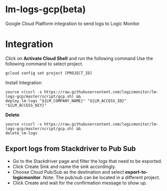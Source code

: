 # lm-logs-gcp(beta)
Google Cloud Platform integration to send logs to Logic Monitor

# Integration
Click on **Activate Cloud Shell** and run the following command
Use the following command to select project.
``` console
gcloud config set project [PROJECT_ID]
```


Install Integration
``` console
source <(curl -s https://raw.githubusercontent.com/logicmonitor/lm-logs-gcp/master/script/gcp.sh) && 
deploy_lm-logs "${LM_COMPANY_NAME}" "${LM_ACCESS_ID}" "${LM_ACCESS_KEY}"
```
**Delete**
``` console
source <(curl -s https://raw.githubusercontent.com/logicmonitor/lm-logs-gcp/master/script/gcp.sh) && 
delete_lm-logs
```

## Export logs from Stackdriver to Pub Sub
- Go to the Stackdriver page and filter the logs that need to be exported.
- Click Create Sink and name the sink accordingly.
- Choose Cloud Pub/Sub as the destination and select **export-to-logicmonitor**. Note: The pub/sub can be located in a different project.
- Click Create and wait for the confirmation message to show up.